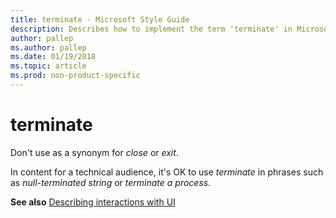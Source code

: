 ```yaml
---
title: terminate - Microsoft Style Guide
description: Describes how to implement the term 'terminate' in Microsoft content and clarifies that this term is OK to use for content for technical audiences.
author: pallep
ms.author: pallep
ms.date: 01/19/2018
ms.topic: article
ms.prod: non-product-specific
---
```


# terminate

Don't use as a synonym for *close* or *exit*. 

In content for a technical audience, it's OK to use *terminate* in phrases such as *null-terminated string* or *terminate a process.*

**See also** [Describing interactions with UI](~/procedures-instructions/describing-interactions-with-ui.md)
